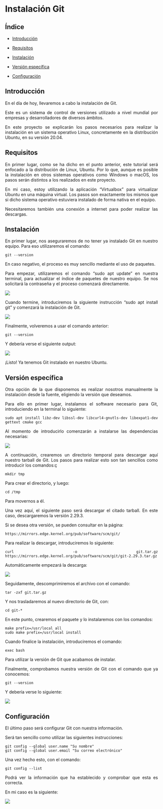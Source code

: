 # Instalación Git

## Índice
* [Introducción](#introducción)  
<a name="introducción"/>

* [Requisitos](#requisitos)  
<a name="requisitos"/>

* [Instalación](#instalación)  
<a name="instalación"/>

* [Versión específica](#versión-específica)  
<a name="versión-específica"/>

* [Configuración](#configuración)  
<a name="configuración"/>

<div align="justify">

  ## Introducción
  En el día de hoy, llevaremos a cabo la instalación de Git.
  
  Este es un sistema de control de versiones utilizado a nivel mundial por empresas y desarrolladores de diversos ámbitos.
  
  En este proyecto se explicarán los pasos necesarios para realizar la instalación en un sistema operativo Linux, concretamente en la distribución Ubuntu, en su versión 20.04.
  
  ## Requisitos
  En primer lugar, como se ha dicho en el punto anterior, este tutorial será enfocado a la distribución de Linux, Ubuntu. Por lo que, aunque es posible la instalación en otros sistemas operativos como Windows o macOS, los pasos serán distintos a los realizados en este proyecto.
  
  En mi caso, estoy utilizando la aplicación “Virtualbox” para virtualizar Ubuntu en una máquina virtual. Los pasos son exactamente los mismos que si dicho sistema operativo estuviera instalado de forma nativa en el equipo.
  
  Necesitaremos también una conexión a internet para poder realizar las descargas.
  
  ## Instalación
  En primer lugar, nos aseguraremos de no tener ya instalado Git en nuestro equipo. Para eso utilizaremos el comando:
  
    git --version
  
  En caso negativo, el proceso es muy sencillo mediante el uso de paquetes. 
  
  Para empezar, utilizaremos el comando “sudo apt update” en nuestra terminal, para actualizar el índice de paquetes de nuestro equipo. Se nos solicitará la contraseña y el proceso comenzará directamente.
  
  <img src="img/update.png"> 
  
  Cuando termine, introduciremos la siguiente instrucción “sudo apt install git” y comenzará la instalación de Git.
  
  <img src="img/install.png"> 
  
  Finalmente, volveremos a usar el comando anterior:
  
    git --version 
  
  Y debería verse el siguiente output:
  
  <img src="img/2.25.png"> 
  
  ¡Listo! Ya tenemos Git instalado en nuestro Ubuntu.
  
  ## Versión específica
  Otra opción de la que disponemos es realizar nosotros manualmente la instalación desde la fuente, eligiendo la versión que deseamos. 
  
  Para ello en primer lugar, instalamos el software necesario para Git, introduciendo en la terminal lo siguiente: 
  
    sudo apt install libz-dev libssl-dev libcurl4-gnutls-dev libexpat1-dev gettext cmake gcc
  
  Al momento de introducirlo comenzarán a instalarse las dependencias necesarias:
  
  <img src="img/install2.png"> 
  
  A continuación, crearemos un directorio temporal para descargar aquí nuestro tarball de Git. Los pasos para realizar esto son tan sencillos como introducir los comandos:ç
  
    mkdir tmp
  
  Para crear el directorio, y luego: 
  
    cd /tmp 
  
  Para movernos a él.
  
  Una vez aquí, el siguiente paso será descargar el citado tarball. En este caso, descargaremos la versión 2.29.3.
  
  Si se desea otra versión, se pueden consultar en la página: 
  
    https://mirrors.edge.kernel.org/pub/software/scm/git/
  
  Para realizar la descargar, introduciremos lo siguiente: 
  
    curl -o git.tar.gz https://mirrors.edge.kernel.org/pub/software/scm/git/git-2.29.3.tar.gz
  
  Automáticamente empezará la descarga:
  
  <img src="img/tar.png">
  
  Seguidamente, descomprimiremos el archivo con el comando: 
  
    tar -zxf git.tar.gz
  
  Y nos trasladaremos al nuevo directorio de Git, con:
  
    cd git-*
  
  En este punto, crearemos el paquete y lo instalaremos con los comandos:
  
    make prefix=/usr/local all
    sudo make prefix=/usr/local install
  
  Cuando finalice la instalación, introduciremos el comando:
  
    exec bash
  
  Para utilizar la versión de Git que acabamos de instalar.
  
  Finalmente, comprobamos nuestra versión de Git con el comando que ya conocemos: 
  
    git --version
  
  Y debería verse lo siguiente: 
  
  <img src="img/2.29.png">
  
  ## Configuración
  El último paso será configurar Git con nuestra información. 
  
  Será tan sencillo como utilizar las siguientes instrucciones:
  
    git config --global user.name "Su nombre"
    git config --global user.email "Su correo electrónico"
  
  Una vez hecho esto, con el comando:
  
    git config --list
  
  Podrá ver la información que ha establecido y comprobar que esta es correcta.
  
  En mi caso es la siguiente: 
  
  <img src="img/config.png">
</div>
